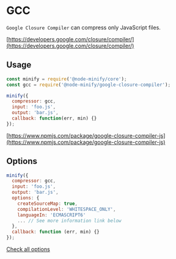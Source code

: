 # GCC

`Google Closure Compiler` can compress only JavaScript files.

[https://developers.google.com/closure/compiler/](https://developers.google.com/closure/compiler/)

## Usage

```js
const minify = require('@node-minify/core');
const gcc = require('@node-minify/google-closure-compiler');

minify({
  compressor: gcc,
  input: 'foo.js',
  output: 'bar.js',
  callback: function(err, min) {}
});
```

[https://www.npmjs.com/package/google-closure-compiler-js](https://www.npmjs.com/package/google-closure-compiler-js)

## Options

```js
minify({
  compressor: gcc,
  input: 'foo.js',
  output: 'bar.js',
  options: {
    createSourceMap: true,
    compilationLevel: 'WHITESPACE_ONLY',
    languageIn: 'ECMASCRIPT6'
    ... // See more information link below
  },
  callback: function (err, min) {}
});
```

[Check all options](https://github.com/google/closure-compiler-js#flags)
